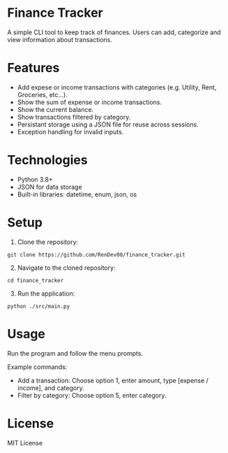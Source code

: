 # Finance Tracker
A simple CLI tool to keep track of finances. Users can add, categorize and view information about transactions.

# Features
- Add expese or income transactions with categories (e.g. Utility, Rent, Groceries, etc...).
- Show the sum of expense or income transactions.
- Show the current balance.
- Show transactions filtered by category.
- Persistant storage using a JSON file for reuse across sessions.
- Exception handling for invalid inputs.

# Technologies
- Python 3.8+
- JSON for data storage
- Built-in libraries: datetime, enum, json, os

# Setup
1. Clone the repository:
```
git clone https://github.com/RenDev00/finance_tracker.git
```

2. Navigate to the cloned repository:
```
cd finance_tracker
```

3. Run the application:
```
python ./src/main.py
```

# Usage
Run the program and follow the menu prompts.

Example commands:

- Add a transaction: Choose option 1, enter amount, type [expense / income], and category.
- Filter by category: Choose option 5, enter category.

# License
MIT License
